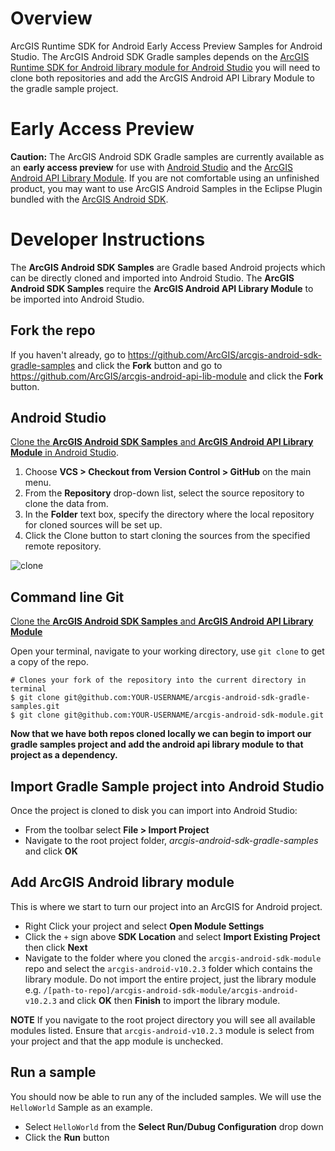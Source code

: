 # Overview
ArcGIS Runtime SDK for Android Early Access Preview Samples for Android Studio.  The ArcGIS Android SDK Gradle samples depends on the [ArcGIS Runtime SDK for Android library module for Android Studio](https://github.com/ArcGIS/arcgis-android-api-lib-module) you will need to clone both repositories and add the ArcGIS Android API Library Module to the gradle sample project.  

# Early Access Preview
**Caution:** The ArcGIS Android SDK Gradle samples are currently available as an **early access preview** for use with [Android Studio](http://developer.android.com/sdk/installing/studio.html) and the [ArcGIS Android API Library Module](https://github.com/ArcGIS/arcgis-android-api-lib-module).  If you are not comfortable using an unfinished product, you may want to use ArcGIS Android Samples in the Eclipse Plugin bundled with the [ArcGIS Android SDK](https://developers.arcgis.com/android/).

# Developer Instructions
The **ArcGIS Android SDK Samples** are Gradle based Android projects which can be directly cloned and imported into Android Studio.  The **ArcGIS Android SDK Samples** require the **ArcGIS Android API Library Module** to be imported into Android Studio.

## Fork the repo
If you haven't already, go to https://github.com/ArcGIS/arcgis-android-sdk-gradle-samples and click the **Fork** button and go to https://github.com/ArcGIS/arcgis-android-api-lib-module and click the **Fork** button.

## Android Studio
[Clone the **ArcGIS Android SDK Samples** and **ArcGIS Android API Library Module** in Android Studio](http://www.jetbrains.com/idea/webhelp/cloning-a-repository-from-github.html).

1. Choose **VCS > Checkout from Version Control > GitHub** on the main menu.
2. From the **Repository** drop-down list, select the source repository to clone the data from.
3. In the **Folder** text box, specify the directory where the local repository for cloned sources will be set up.
4. Click the Clone button to start cloning the sources from the specified remote repository.

![clone](https://raw.githubusercontent.com/ArcGIS/arcgis-android-sdk-gradle-samples/master/as-clone.png?token=1308001__eyJzY29wZSI6IlJhd0Jsb2I6QXJjR0lTL2FyY2dpcy1hbmRyb2lkLXNkay1ncmFkbGUtc2FtcGxlcy9tYXN0ZXIvYXMtY2xvbmUucG5nIiwiZXhwaXJlcyI6MTQwMTkzOTc2MH0%3D--e4a9f32c5e627f5799076cb28cb16b1db5a4ddd5)

## Command line Git
[Clone the **ArcGIS Android SDK Samples** and **ArcGIS Android API Library Module**](https://help.github.com/articles/fork-a-repo#step-2-clone-your-fork)

Open your terminal, navigate to your working directory, use ```git clone``` to get a copy of the repo.

```
# Clones your fork of the repository into the current directory in terminal
$ git clone git@github.com:YOUR-USERNAME/arcgis-android-sdk-gradle-samples.git
$ git clone git@github.com:YOUR-USERNAME/arcgis-android-sdk-module.git
```

**Now that we have both repos cloned locally we can begin to import our gradle samples project and add the android api library module to that project as a dependency.**

## Import Gradle Sample project into Android Studio
Once the project is cloned to disk you can import into Android Studio:

* From the toolbar select **File > Import Project**
* Navigate to the root project folder, *arcgis-android-sdk-gradle-samples* and click **OK**

## Add ArcGIS Android library module
This is where we start to turn our project into an ArcGIS for Android project.

* Right Click your project and select **Open Module Settings**
* Click the ```+``` sign above **SDK Location** and select **Import Existing Project** then click **Next**
* Navigate to the folder where you cloned the ```arcgis-android-sdk-module``` repo and select the ```arcgis-android-v10.2.3``` folder which contains the library module.  Do not import the entire project, just the library module e.g. ```/[path-to-repo]/arcgis-android-sdk-module/arcgis-android-v10.2.3``` and click **OK** then **Finish** to import the library module.

**NOTE** If you navigate to the root project directory you will see all available modules listed.  Ensure that ```arcgis-android-v10.2.3``` module is select from your project and that the app module is unchecked.

## Run a sample
You should now be able to run any of the included samples.  We will use the ```HelloWorld``` Sample as an example.  

* Select ```HelloWorld``` from the **Select Run/Dubug Configuration** drop down
* Click the **Run** button
